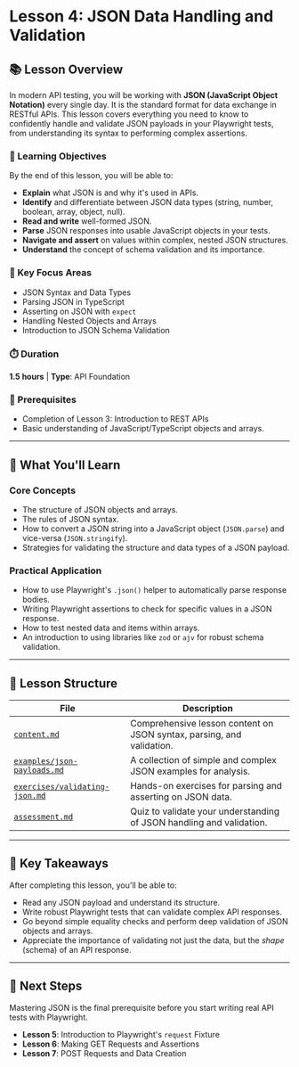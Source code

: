 # Lesson 4: JSON Data Handling and Validation

## 📚 Lesson Overview

In modern API testing, you will be working with **JSON (JavaScript Object Notation)** every single day. It is the standard format for data exchange in RESTful APIs. This lesson covers everything you need to know to confidently handle and validate JSON payloads in your Playwright tests, from understanding its syntax to performing complex assertions.

### 🎯 Learning Objectives

By the end of this lesson, you will be able to:
- **Explain** what JSON is and why it's used in APIs.
- **Identify** and differentiate between JSON data types (string, number, boolean, array, object, null).
- **Read and write** well-formed JSON.
- **Parse** JSON responses into usable JavaScript objects in your tests.
- **Navigate and assert** on values within complex, nested JSON structures.
- **Understand** the concept of schema validation and its importance.

### 🔑 Key Focus Areas
- JSON Syntax and Data Types
- Parsing JSON in TypeScript
- Asserting on JSON with `expect`
- Handling Nested Objects and Arrays
- Introduction to JSON Schema Validation

### ⏱️ Duration
**1.5 hours** | **Type**: API Foundation

### 🔗 Prerequisites
- Completion of Lesson 3: Introduction to REST APIs
- Basic understanding of JavaScript/TypeScript objects and arrays.

---

## 📖 What You'll Learn

### Core Concepts
- The structure of JSON objects and arrays.
- The rules of JSON syntax.
- How to convert a JSON string into a JavaScript object (`JSON.parse`) and vice-versa (`JSON.stringify`).
- Strategies for validating the structure and data types of a JSON payload.

### Practical Application
- How to use Playwright's `.json()` helper to automatically parse response bodies.
- Writing Playwright assertions to check for specific values in a JSON response.
- How to test nested data and items within arrays.
- An introduction to using libraries like `zod` or `ajv` for robust schema validation.

---

## 📁 Lesson Structure

| File | Description |
|------|-------------|
| [`content.md`](./content.md) | Comprehensive lesson content on JSON syntax, parsing, and validation. |
| [`examples/json-payloads.md`](./examples/json-payloads.md) | A collection of simple and complex JSON examples for analysis. |
| [`exercises/validating-json.md`](./exercises/validating-json.md) | Hands-on exercises for parsing and asserting on JSON data. |
| [`assessment.md`](./assessment.md) | Quiz to validate your understanding of JSON handling and validation. |

---

## 🎯 Key Takeaways

After completing this lesson, you'll be able to:
- Read any JSON payload and understand its structure.
- Write robust Playwright tests that can validate complex API responses.
- Go beyond simple equality checks and perform deep validation of JSON objects and arrays.
- Appreciate the importance of validating not just the data, but the *shape* (schema) of an API response.

---

## 🔗 Next Steps

Mastering JSON is the final prerequisite before you start writing real API tests with Playwright.
- **Lesson 5**: Introduction to Playwright's `request` Fixture
- **Lesson 6**: Making GET Requests and Assertions
- **Lesson 7**: POST Requests and Data Creation